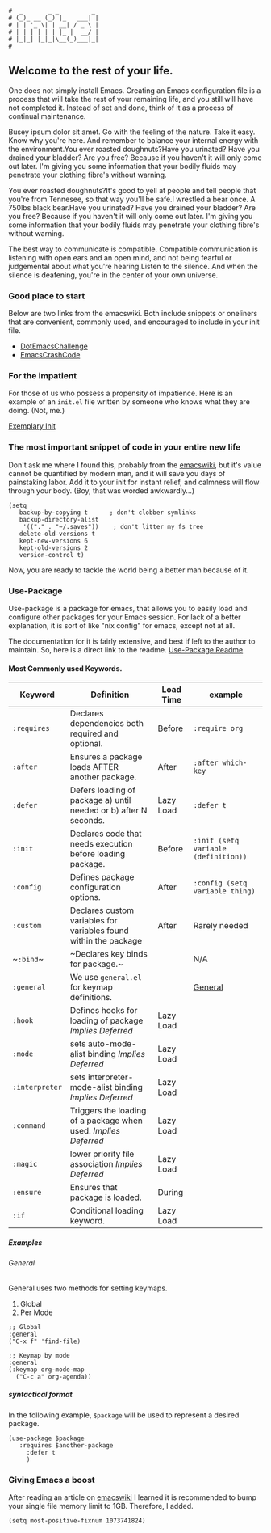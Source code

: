 ```text
#  _       _ _         _
# (_)_ __ (_) |_   ___| |
# | | '_ \| | __| / _ \ |
# | | | | | | |_ |  __/ |
# |_|_| |_|_|\__(_)___|_|
#
```

## Welcome to the rest of your life.

One does not simply install Emacs. Creating an Emacs configuration file is a process that will take the rest
of your remaining life, and you still will have not completed it. Instead of set and done, think of it as a
process of continual maintenance.

Busey ipsum dolor sit amet. Go with the feeling of the nature. Take it easy. Know why you're here. And remember
to balance your internal energy with the environment.You ever roasted doughnuts?Have you urinated? Have you 
drained your bladder? Are you free? Because if you haven't it will only come out later. I'm giving you some
information that your bodily fluids may penetrate your clothing fibre's without warning.

You ever roasted doughnuts?It's good to yell at people and tell people that you're from Tennesee, so that way 
you'll be safe.I wrestled a bear once. A 750lbs black bear.Have you urinated? Have you drained your bladder?
Are you free? Because if you haven't it will only come out later. I'm giving you some information that your 
bodily fluids may penetrate your clothing fibre's without warning.

The best way to communicate is compatible. Compatible communication is listening with open ears and an open mind,
and not being fearful or judgemental about what you're hearing.Listen to the silence. And when the silence is 
deafening, you're in the center of your own universe.

### Good place to start

Below are two links from the emacswiki. Both include snippets or oneliners that are convenient, commonly
used, and encouraged to include in your init file.

* [DotEmacsChallenge](https://www.emacswiki.org/emacs/DotEmacsChallenge)
* [EmacsCrashCode](https://www.emacswiki.org/emacs/EmacsCrashCode)

### For the impatient

For those of us who possess a propensity of impatience. Here is an example of an `init.el` file written by
someone who knows what they are doing. (Not, me.) 

[Exemplary Init](exemp_init)

### The most important snippet of code in your entire new life

Don't ask me where I found this, probably from the [emacswiki](https://emacswiki.org), but it's value cannot
be quantified by modern man, and it will save you days of painstaking labor. Add it to your init for instant
relief, and calmness will flow through your body. (Boy, that was worded awkwardly...)

```elisp
(setq
   backup-by-copying t      ; don't clobber symlinks
   backup-directory-alist
    '(("." . "~/.saves"))    ; don't litter my fs tree
   delete-old-versions t
   kept-new-versions 6
   kept-old-versions 2
   version-control t)
```

Now, you are ready to tackle the world being a better man because of it.

### Use-Package

Use-package is a package for emacs, that allows you to easily load and configure other packages for your Emacs session. For
lack of a better explanation, it is sort of like "nix config" for emacs, except not at all.

The documentation for it is fairly extensive, and best if left to the author to maintain. So, here is a direct
link to the readme. [Use-Package Readme](https://github.com/jwiegley/use-package/blob/master/README.md)

#### Most Commonly used Keywords.

| Keyword        | Definition                                                       | Load Time | example                              |
| -----------    | ----------------------------------------------------------       | ------    | -------                              |
| `:requires`    | Declares dependencies both required and optional.                | Before    | `:require org`                       |
| `:after`       | Ensures a package loads AFTER another package.                   | After     | `:after which-key`                   |
| `:defer`       | Defers loading of package a) until needed or b) after N seconds. | Lazy Load | `:defer t`                           |
| `:init`        | Declares code that needs execution before loading package.       | Before    | `:init (setq variable (definition))` |
| `:config`      | Defines package configuration options.                           | After     | `:config (setq variable thing)`      |
| `:custom`      | Declares custom variables for variables found within the package | After     | Rarely needed                        |
| ~`:bind`~      | ~Declares key binds for package.~                                |           | N/A                                  |
| `:general`     | We use `general.el` for keymap definitions.                      |           | <a href="#General">General</a>       |
| `:hook`        | Defines hooks for loading of package   *Implies Deferred*        | Lazy Load |                                      |
| `:mode`        | sets auto-mode-alist binding        *Implies Deferred*           | Lazy Load |                                      |
| `:interpreter` | sets interpreter-mode-alist binding   *Implies Deferred*         | Lazy Load |                                      |
| `:command`     | Triggers the loading of a package when used.  *Implies Deferred* | Lazy Load |                                      |
| `:magic`       | lower priority file association  *Implies Deferred*              | Lazy Load |                                      |
| `:ensure`      | Ensures that package is loaded.                                  | During    |                                      |
| `:if`          | Conditional loading keyword.                                     | Lazy Load |                                      |

##### Examples

###### General

General uses two methods for setting keymaps. 
1. Global
2. Per Mode

```elisp
;; Global
:general
("C-x f" 'find-file)

;; Keymap by mode
:general
(:keymap org-mode-map
  ("C-c a" org-agenda))
```


##### syntactical format

In the following example, `$package` will be used to represent a desired package.

```elisp
(use-package $package
   :requires $another-package
	 :defer t
	 )
```

### Giving Emacs a boost

After reading an article on [emacswiki](https://emacswiki.com) I learned it is recommended to bump your
single file memory limit to 1GB. Therefore, I added.

```elisp
(setq most-positive-fixnum 1073741824)
```
